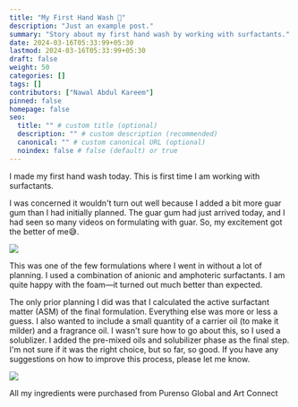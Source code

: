```yaml
---
title: "My First Hand Wash 🧴"
description: "Just an example post."
summary: "Story about my first hand wash by working with surfactants."
date: 2024-03-16T05:33:99+05:30
lastmod: 2024-03-16T05:33:99+05:30
draft: false
weight: 50
categories: []
tags: []
contributors: ["Nawal Abdul Kareem"]
pinned: false
homepage: false
seo:
  title: "" # custom title (optional)
  description: "" # custom description (recommended)
  canonical: "" # custom canonical URL (optional)
  noindex: false # false (default) or true
---
```



I made my first hand wash today. This is first time I am working with surfactants.

I was concerned it wouldn't turn out well because I added a bit more guar gum than I had initially planned. The guar gum had just arrived today, and I had seen so many videos on formulating with guar. So, my excitement got the better of me😅.

![](https://media.licdn.com/dms/image/D4D22AQFFkcvwQIUKOQ/feedshare-shrink_800/0/1710433656640?e=1713398400&v=beta&t=t9FnphuRF8PoCdS8BGbUw7kumHlTmoeCM2VrxKFW5I4)



This was one of the few formulations where I went in without a lot of planning. I used a combination of anionic and amphoteric surfactants. I am quite happy with the foam—it turned out much better than expected.

The only prior planning I did was that I calculated the active surfactant matter (ASM) of the final formulation. Everything else was more or less a guess. I also wanted to include a small quantity of a carrier oil (to make it milder) and a fragrance oil. I wasn't sure how to go about this, so I used a solublizer. I added the pre-mixed oils and solubilizer phase as the final step. I'm not sure if it was the right choice, but so far, so good. If you have any suggestions on how to improve this process, please let me know.

![](https://media.licdn.com/dms/image/D4D22AQEH2IRrJyN7vw/feedshare-shrink_800/0/1710433660242?e=1713398400&v=beta&t=iEWX8jjDIvfC2imAMKktGLUtnz-Prl1SFtujqFRIQ9k)

All my ingredients were purchased from Purenso Global and Art Connect
